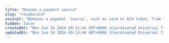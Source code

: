 ```yaml
---
title: "Revoke a payment source"
slug: "revokecard"
excerpt: "Removes a payment `source`, such as card or ACH token, from the customer profile. Use [Create a card token](https://docs.clover.com/reference/create-card-token) or [Create an ACH token](https://docs.clover.com/reference/create-ach-token) to create payment source."
hidden: false
createdAt: "Mon Jun 24 2024 09:13:43 GMT+0000 (Coordinated Universal Time)"
updatedAt: "Mon Jun 24 2024 09:13:44 GMT+0000 (Coordinated Universal Time)"
---
```

